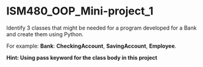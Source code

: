 # ISM480_OOP_Mini-project_1
Identify 3 classes that might be needed for a program developed for a Bank and create them using Python. 

For example: **Bank**: **CheckingAccount**, **SavingAccount**, **Employee**. 

**Hint: Using pass keyword for the class body in this project**
